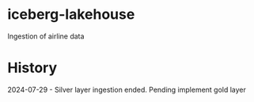 # iceberg-lakehouse
Ingestion of airline data

# History
2024-07-29 - Silver layer ingestion ended. Pending implement gold layer